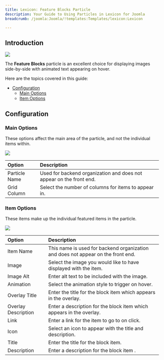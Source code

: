 ```yaml
---
title: Lexicon: Feature Blocks Particle
description: Your Guide to Using Particles in Lexicon for Joomla
breadcrumb: /joomla:Joomla/!templates:Templates/lexicon:Lexicon

---
```


## Introduction

![](assets/particle_featureblock1.png)

The **Feature Blocks** particle is an excellent choice for displaying images side-by-side with animated text appearing on hover. 

Here are the topics covered in this guide:

* [Configuration](#configuration)
    - [Main Options](#main-options)
    - [Item Options](#item-options)

## Configuration

### Main Options 

These options affect the main area of the particle, and not the individual items within.

![](assets/particle_featureblock2.png)

| Option        | Description                                                         |
| :-----        | :-----                                                              |
| Particle Name | Used for backend organization and does not appear on the front end. |
| Grid Column   | Select the number of columns for items to appear in.                |

### Item Options

These items make up the individual featured items in the particle.

![](assets/particle_featureblock3.png)

| Option              | Description                                                                      |
| :-----              | :-----                                                                           |
| Item Name           | This name is used for backend organization and does not appear on the front end. |
| Image               | Select the image you would like to have displayed with the item.                 |
| Image Alt           | Enter alt text to be included with the image.                                    |
| Animation           | Select the animation style to trigger on hover.                                  |
| Overlay Title       | Enter the title for the block item which appears in the overlay.                 |
| Overlay Description | Enter a description for the block item which appears in the overlay.             |
| Link                | Enter a link for the item to go to on click.                                     |
| Icon                | Select an icon to appear with the title and description.                         |
| Title               | Enter the title for the block item.                                              |
| Description         | Enter a description for the block item .                                         |